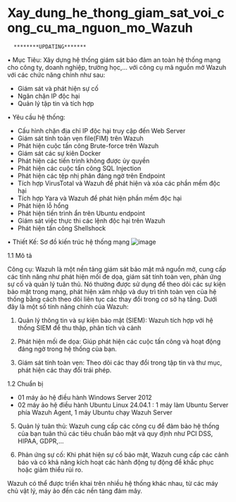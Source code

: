 # Xay_dung_he_thong_giam_sat_voi_cong_cu_ma_nguon_mo_Wazuh

      ********UPDATING*******
      
•	Mục Tiêu:
Xây dựng hệ thống giám sát bảo đảm an toàn hệ thống mạng cho công ty, doanh nghiệp, trường học,… với công cụ mã nguồn mở Wazuh với các chức năng chính như sau:
-	Giám sát và phát hiện sự cố
-	Ngăn chặn IP độc hại
-	Quản lý tập tin và tích hợp

•	Yêu cầu hệ thống: 
-	Cấu hình chặn địa chỉ IP độc hại truy cập đến Web Server
-	Giám sát tính toàn vẹn file(FIM) trên Wazuh
-	Phát hiện cuộc tấn công Brute-force trên Wazuh
-	Giám sát các sự kiên Docker
-	Phát hiện các tiến trình không được ủy quyền
-	Phát hiện các cuộc tấn công SQL Injection
-	Phát hiện các tệp nhị phân đáng ngờ trên Endpoint
-	Tích hợp VirusTotal và Wazuh để phát hiện và xóa các phần mềm độc hại
-	Tích hợp Yara và Wazuh để phát hiện phần mềm độc hại
-	Phát hiện lỗ hổng
-	Phát hiện tiến trình ẩn trên Ubuntu endpoint 
-	Giám sát việc thực thi các lệnh độc hại trên Wazuh
-	Phát hiện tấn công Shellshock
  
•	Thiết Kế: Sơ đồ kiến trúc hệ thống mạng
 ![image](https://github.com/user-attachments/assets/12517104-4e3f-4751-952e-ef3984cf89b2)


1.1	Mô tả

Công cụ: Wazuh là một nền tảng giám sát bảo mật mã nguồn mở, cung cấp các tính năng như phát hiện mối đe dọa, giám sát tính toàn vẹn, phản ứng sự cố và quản lý tuân thủ. Nó thường được sử dụng để theo dõi các sự kiện bảo mật trong mạng, phát hiện xâm nhập và duy trì tính toàn vẹn của hệ thống bằng cách theo dõi liên tục các thay đổi trong cơ sở hạ tầng. Dưới đây là một số tính năng chính của Wazuh:

1. Quản lý thông tin và sự kiện bảo mật (SIEM): Wazuh tích hợp với hệ thống SIEM để thu thập, phân tích và cảnh 
  
2. Phát hiện mối đe dọa: Giúp phát hiện các cuộc tấn công và hoạt động đáng ngờ trong hệ thống của bạn.

3. Giám sát tính toàn vẹn: Theo dõi các thay đổi trong tập tin và thư mục, phát hiện các thay đổi trái phép.


 1.2	Chuẩn bị

-	01 máy ảo hệ điều hành Windows Server 2012
-	02 máy ảo hệ điều hành Ubuntu Linux 24.04.1 : 1 máy làm Ubuntu Server phía Wazuh Agent, 1 máy Ubuntu chạy Wazuh Server



5. Quản lý tuân thủ: Wazuh cung cấp các công cụ để đảm bảo hệ thống của bạn tuân thủ các tiêu chuẩn bảo mật và quy định như PCI DSS, HIPAA, GDPR,...

6. Phản ứng sự cố: Khi phát hiện sự cố bảo mật, Wazuh cung cấp các cảnh báo và có khả năng kích hoạt các hành động tự động để khắc phục hoặc giảm thiểu rủi ro.

Wazuh có thể được triển khai trên nhiều hệ thống khác nhau, từ các máy chủ vật lý, máy ảo đến các nền tảng đám mây.
